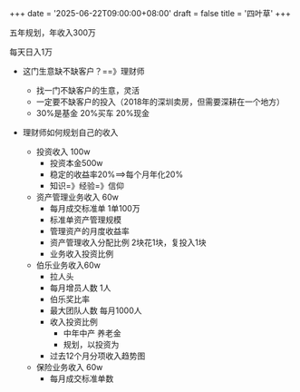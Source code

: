 +++
date = '2025-06-22T09:00:00+08:00'
draft = false
title = '四叶草'
+++

<!--more-->

五年规划，年收入300万

每天日入1万

- 这门生意缺不缺客户？==》理财师
    - 找一门不缺客户的生意，灵活
    - 一定要不缺客户的投入（2018年的深圳卖房，但需要深耕在一个地方）
    - 30%是基金 20%买车 20%现金

- 理财师如何规划自己的收入
    - 投资收入 100w
        - 投资本金500w
        - 稳定的收益率20%==>每个月年化20%
        - 知识=》经验=》信仰
    - 资产管理业务收入 60w
        - 每月成交标准单 1单100万
        - 标准单资产管理规模
        - 管理资产的月度收益率
        - 资产管理收入分配比例 2块花1块，复投入1块
        - 业务收入投资比例
    - 伯乐业务收入60w
        - 拉人头
        - 每月增员人数 1人
        - 伯乐奖比率 
        - 最大团队人数 每月1000人
        - 收入投资比例 
            - 中年中产 养老金
            - 规划，以投资为
        - 过去12个月分项收入趋势图
    - 保险业务收入 60w
        - 每月成交标准单数
       



